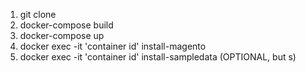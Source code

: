 <ol>
    <li>git clone</li>
    <li>docker-compose build</li>
    <li>docker-compose up</li>
    <li>docker exec -it 'container id' install-magento</li>
    <li>docker exec -it 'container id' install-sampledata (OPTIONAL, but s)</li>
</ol>